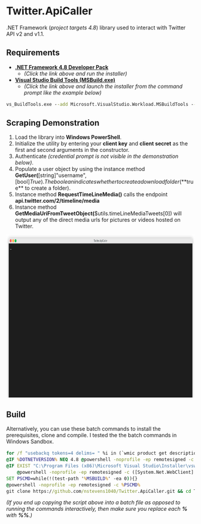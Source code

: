 # Twitter.ApiCaller  
.NET Framework (*project targets 4.8*) library used to interact with Twitter API v2 and v1.1.  
  
## Requirements  
   - [**.NET Framework 4.8 Developer Pack**](https://download.visualstudio.microsoft.com/download/pr/014120d7-d689-4305-befd-3cb711108212/0307177e14752e359fde5423ab583e43/ndp48-devpack-enu.exe)  
      - *(Click the link above and run the installer)*  
   - [**Visual Studio Build Tools (MSBuild.exe)**](https://download.visualstudio.microsoft.com/download/pr/2d4f424c-910d-4198-80de-aa829c85ae6a/8a2d8fc2b4e671de2dd45554558c0ad6949bd2fdbfefc284e6e147cf90f4b42d/vs_BuildTools.exe)  
      - *(Click the link above and launch the installer from the command prompt like the example below)*  
```bat
vs_BuildTools.exe --add Microsoft.VisualStudio.Workload.MSBuildTools --quiet
```  
  
## Scraping Demonstration  
1. Load the library into **Windows PowerShell**.  
2. Initialize the utility by entering your **client key** and **client secret** as the first and second arguments in the constructor.  
3. Authenticate *(credential prompt is not visible in the demonstration below)*.  
4. Populate a user object by using the instance method **GetUser(**[string]"username",[bool]$True). The boolean indicates whether to create a download folder (**$true** to create a folder).  
5. Instance method **RequestTimeLineMedia()** calls the endpoint **api.twitter.com/2/timeline/media**  
6. Instance method **GetMediaUriFromTweetObject(**$utils.timeLineMediaTweets[0]) will output any of the direct media urls for pictures or videos hosted on Twitter.  
  
<img src="https://raw.githubusercontent.com/nstevens1040/Twitter.ApiCaller/master/.ignore/render1623916840633.gif" width=800 height=436>  
  
## Build 
Alternatively, you can use these batch commands to install the prerequisites, clone and compile. I tested the the batch commands in Windows Sandbox.  
  
```bat
for /f "usebackq tokens=4 delims= " %i in (`wmic product get description ^| findstr /C:".NET Framework 4.8 Targeting Pack"`) do @SET DOTNETVERSION=%i
@IF %DOTNETVERSION% NEQ 4.8 @powershell -noprofile -ep remotesigned -c [System.Net.WebClient]::New().DownloadFile('https://download.visualstudio.microsoft.com/download/pr/014120d7-d689-4305-befd-3cb711108212/0307177e14752e359fde5423ab583e43/ndp48-devpack-enu.exe',$env:USERPROFILE + '\Downloads\ndp48-devpack-enu.exe') && @%USERPROFILE%\Downloads\ndp48-devpack-enu.exe /install /quiet /norestart && @powershell -noprofile -ep remotesigned -c while(Get-Process -Name ndp48-devpack-enu -ea 0){}
@IF EXIST "C:\Program Files (x86)\Microsoft Visual Studio\Installer\vswhere.exe" @for /f "usebackq tokens=1* delims=: " %i in (`@"C:\Program Files (x86)\Microsoft Visual Studio\Installer\vswhere.exe"  -latest -requires Microsoft.Component.MSBuild`) do @if /i "%i"=="installationPath" set MSBUILD="%j\MSBuild\Current\Bin\MSBuild.exe" ELSE (
    @powershell -noprofile -ep remotesigned -c ([System.Net.WebClient]::New()).DownloadFile('https://download.visualstudio.microsoft.com/download/pr/2d4f424c-910d-4198-80de-aa829c85ae6a/8a2d8fc2b4e671de2dd45554558c0ad6949bd2fdbfefc284e6e147cf90f4b42d/vs_BuildTools.exe',$ENV:USERPROFILE + '\Downloads\vs_BuildTools.exe') && %USERPROFILE%\Downloads\vs_BuildTools.exe --add Microsoft.VisualStudio.Workload.MSBuildTools --quiet && @powershell -noprofile -ep remotesigned -c while(Get-Process -Name 'vs_BuildTools' -ea 0){} && SET MSBUILD=C:\Program Files (x86)\Microsoft Visual Studio\2019\BuildTools\MSBuild\Current\Bin\MSBuild.exe
SET PSCMD=while(!(test-path '%MSBUILD%' -ea 0)){}
@powershell -noprofile -ep remotesigned -c %PSCMD%
git clone https://github.com/nstevens1040/Twitter.ApiCaller.git && cd Twitter.ApiCaller && "%MSBUILD%"

```  
*(If you end up copying the script above into a batch file as opposed to running the commands interactively, then make sure you replace each **%** with **%%**.)*  
